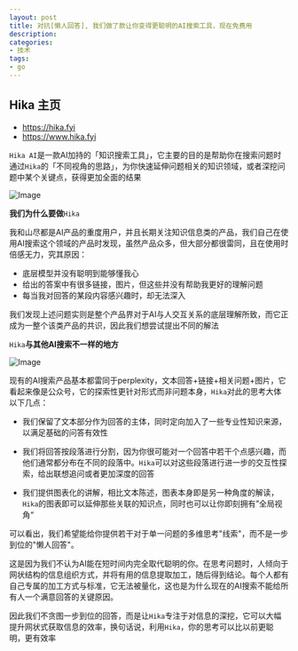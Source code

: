 ```yaml
---
layout: post
title: 对抗[懒人回答], 我们做了款让你变得更聪明的AI搜索工具，现在免费用
description:
categories:
- 技术
tags:
- go
---
```

## Hika 主页

- https://hika.fyi
- https://www.hika.fyi

`Hika AI`是一款AI加持的「知识搜索工具」，它主要的目的是帮助你在搜索问题时通过`Hika`的「不同视角的思路」，为你快速延伸问题相关的知识领域，或者深挖问题中某个关键点，获得更加全面的结果

![Image](https://fb-usercontent.fra1.cdn.digitaloceanspaces.com/01939c7f-f7b8-74dc-a7e2-9e431f0ffee7.jpg)

**我们为什么要做**`Hika`

我和山尽都是AI产品的重度用户，并且长期关注知识信息类的产品，我们自己在使用AI搜索这个领域的产品时发现，虽然产品众多，但大部分都很雷同，且在使用时倍感无力，究其原因：

- 底层模型并没有聪明到能够懂我心
- 给出的答案中有很多链接，图片，但这些并没有帮助我更好的理解问题
- 每当我对回答的某段内容感兴趣时，却无法深入

我们发现上述问题实则是整个产品界对于AI与人交互关系的底层理解所致，而它正成为一整个该类产品的共识，因此我们想尝试提出不同的解法





`Hika`**与其他AI搜索不一样的地方**

![Image](https://fb-usercontent.fra1.cdn.digitaloceanspaces.com/01939c80-3bf4-76ee-9ddf-5decaa403247.png)



现有的AI搜索产品基本都雷同于perplexity，文本回答+链接+相关问题+图片，它看起来像是公众号，它的探索性更针对形式而非问题本身，`Hika`对此的思考大体以下几点：

- 我们保留了文本部分作为回答的主体，同时定向加入了一些专业性知识来源，以满足基础的问答有效性

- 我们将回答按段落进行分割，因为你很可能对一个回答中若干个点感兴趣，而他们通常都分布在不同的段落中。`Hika`可以对这些段落进行进一步的交互性探索，给出联想追问或者更加深度的回答



- 我们提供图表化的讲解，相比文本陈述，图表本身即是另一种角度的解读，`Hika`的图表即可以延伸那些关联的知识点，同时也可以让你即刻拥有”全局视角“







可以看出，我们希望能给你提供若干对于单一问题的多维思考"线索"，而不是一步到位的"懒人回答"。

这是因为我们不认为AI能在短时间内完全取代聪明的你。在思考问题时，人倾向于网状结构的信息组织方式，并将有用的信息提取加工，随后得到结论。每个人都有自己专属的加工方式与标准，它无法被量化，这也是为什么现在的AI搜索不能给所有人一个满意回答的关键原因。

因此我们不贪图一步到位的回答，而是让`Hika`专注于对信息的深挖，它可以大幅提升网状式获取信息的效率，换句话说，利用`Hika`，你的思考可以比以前更聪明，更有效率
